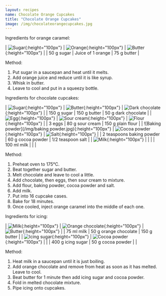 ```yaml
---
layout: recipes
name: Chocolate Orange Cupcakes
title: "Chocolate Orange Cupcakes"
image: /img/chocolateorangecupcakes.jpg
---
```


Ingredients for orange caramel:

| ![Sugar](/img/sugar.jpg){:height="100px"} | ![Orange](/img/orange.jpg){:height="100px"} | ![Butter](/img/butter.jpg){:height="100px"} |
| 50 g sugar | Juice of 1 orange | 75 g butter |

Method:
1. Put sugar in a saucepan and heat until it melts.
2. Add orange juice and reduce until it is like syrup.
3. Whisk in butter.
4. Leave to cool and put in a squeezy bottle.

Ingredients for chocolate cupcakes:

| ![Sugar](/img/sugar.jpg){:height="100px"} | ![Butter](/img/butter.jpg){:height="100px"} | ![Dark chocolate](/img/darkchocolate.jpg){:height="100px"} |
| 150 g sugar | 150 g butter | 50 g dark chocolate |
| ![Egg](/img/egg.jpg){:height="100px"} | ![Sour cream](/img/sourcream.jpg){:height="100px"} | ![Flour](/img/flour.jpg){:height="100px"} |
| 3 eggs | 80 g sour cream | 150 g plain flour |
| ![Baking powder](/img/baking powder.jpg){:height="100px"} | ![Cocoa powder](/img/cocoapowder.jpg){:height="100px"} | ![Salt](/img/salt.jpg){:height="100px"} |
| 2 teaspoons baking powder | 60 g cocoa powder | 1/2 teaspoon salt |
| ![Milk](/img/milk.jpg){:height="100px"} |  |  |
| 100 ml milk |  |  |

Method:
1. Preheat oven to 175°C.
2. Beat together sugar and butter.
3. Melt chocolate and leave to cool a little.
4. Add chocolate, then eggs, then sour cream to mixture.
5. Add flour, baking powder, cocoa powder and salt.
6. Add milk.
7. Put into 16 cupcake cases.
8. Bake for 18 minutes.
9. Once cooled, inject orange caramel into the middle of each one.

Ingredients for icing:

| ![Milk](/img/milk.jpg){:height="100px"} | ![Orange chocolate](/img/orangechocolate.jpg){:height="100px"} | ![Butter](/img/butter.jpg){:height="100px"} |
| 75 ml milk | 50 g orange chocolate | 150 g butter |
| ![Icing sugar](/img/icingsugar.jpg){:height="100px"} | ![Cocoa powder](/img/cocoapowder.jpg){:height="100px"} |  |
| 400 g icing sugar | 50 g cocoa powder |  |

Method:
1. Heat milk in a saucepan until it is just boiling.
2. Add orange chocolate and remove from heat as soon as it has melted. Leave to cool.
3. Beat butter for 1 minute then add icing sugar and cocoa powder.
4. Fold in melted chocolate mixture.
5. Pipe icing onto cupcakes.